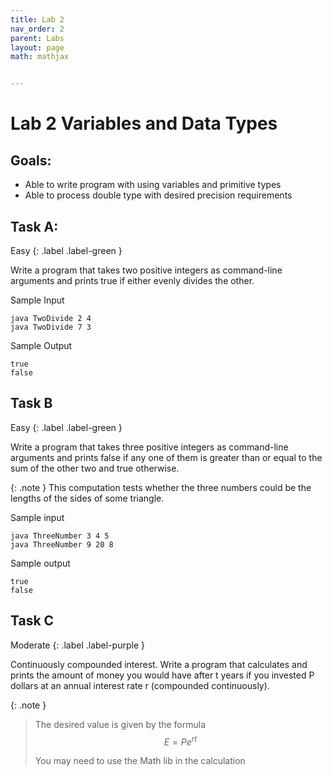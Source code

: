 ```yaml
---
title: Lab 2
nav_order: 2
parent: Labs
layout: page
math: mathjax


---
```

# Lab 2 Variables and Data Types

## Goals:
* Able to write program with using variables and primitive types
* Able to process double type with desired precision requirements

## Task A: 

Easy
{: .label .label-green }

Write a program that takes two positive integers as command-line
arguments and prints true if either evenly divides the other.

Sample Input
```
java TwoDivide 2 4
java TwoDivide 7 3
```
Sample Output
```
true
false
```

## Task B

Easy
{: .label .label-green }

Write a program that takes three positive integers as command-line
arguments and prints false if any one of them is greater than or equal to the sum
of the other two and true otherwise. 

{: .note }
This computation tests whether the
three numbers could be the lengths of the sides of some triangle.

Sample input
```
java ThreeNumber 3 4 5
java ThreeNumber 9 20 8
```
Sample output
```
true
false
```

## Task C

Moderate
{: .label .label-purple }

Continuously compounded interest. Write a program that calculates and
prints the amount of money you would have after t years if you invested P dollars
at an annual interest rate r (compounded continuously).



{: .note }
>The desired value is given by the formula $$E=Pe^{rt}$$ 
>
>You may need to use the Math lib in the calculation 




